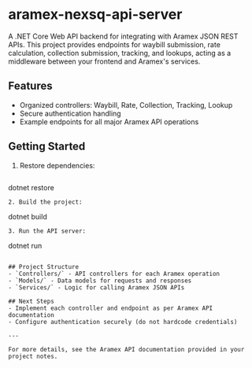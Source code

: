 # aramex-nexsq-api-server

A .NET Core Web API backend for integrating with Aramex JSON REST APIs. This project provides endpoints for waybill submission, rate calculation, collection submission, tracking, and lookups, acting as a middleware between your frontend and Aramex's services.

## Features
- Organized controllers: Waybill, Rate, Collection, Tracking, Lookup
- Secure authentication handling
- Example endpoints for all major Aramex API operations

## Getting Started
1. Restore dependencies:
   ```
dotnet restore
   ```
2. Build the project:
   ```
dotnet build
   ```
3. Run the API server:
   ```
dotnet run
   ```

## Project Structure
- `Controllers/` - API controllers for each Aramex operation
- `Models/` - Data models for requests and responses
- `Services/` - Logic for calling Aramex JSON APIs

## Next Steps
- Implement each controller and endpoint as per Aramex API documentation
- Configure authentication securely (do not hardcode credentials)

---

For more details, see the Aramex API documentation provided in your project notes.
